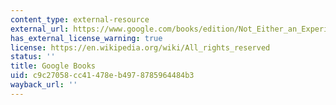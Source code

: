 ```yaml
---
content_type: external-resource
external_url: https://www.google.com/books/edition/Not_Either_an_Experimental_Doll/RZKUUtNb_XwC?hl=en&gbpv=1
has_external_license_warning: true
license: https://en.wikipedia.org/wiki/All_rights_reserved
status: ''
title: Google Books
uid: c9c27058-cc41-478e-b497-8785964484b3
wayback_url: ''
---
```

